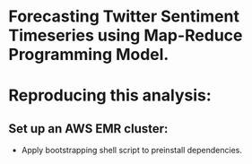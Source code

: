 # Forecasting Twitter Sentiment Timeseries using Map-Reduce Programming Model.  

# Reproducing this analysis:

## Set up an AWS EMR cluster:
- Apply bootstrapping shell script to preinstall dependencies. 

